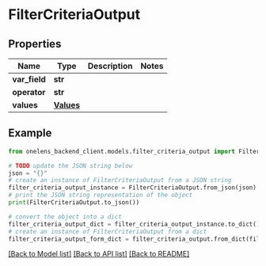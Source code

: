 # FilterCriteriaOutput


## Properties

Name | Type | Description | Notes
------------ | ------------- | ------------- | -------------
**var_field** | **str** |  | 
**operator** | **str** |  | 
**values** | [**Values**](Values.md) |  | 

## Example

```python
from onelens_backend_client.models.filter_criteria_output import FilterCriteriaOutput

# TODO update the JSON string below
json = "{}"
# create an instance of FilterCriteriaOutput from a JSON string
filter_criteria_output_instance = FilterCriteriaOutput.from_json(json)
# print the JSON string representation of the object
print(FilterCriteriaOutput.to_json())

# convert the object into a dict
filter_criteria_output_dict = filter_criteria_output_instance.to_dict()
# create an instance of FilterCriteriaOutput from a dict
filter_criteria_output_form_dict = filter_criteria_output.from_dict(filter_criteria_output_dict)
```
[[Back to Model list]](../README.md#documentation-for-models) [[Back to API list]](../README.md#documentation-for-api-endpoints) [[Back to README]](../README.md)


